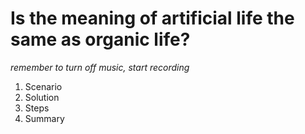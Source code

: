 # Is the meaning of artificial life the same as organic life?

*remember to turn off music, start recording*

1. Scenario
2. Solution
3. Steps
4. Summary

